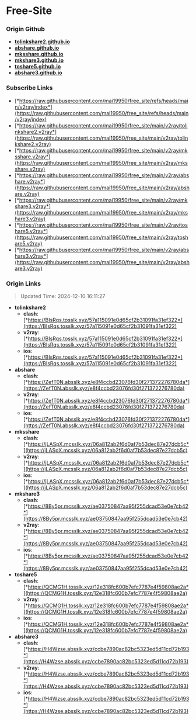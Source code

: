 # Free-Site

### Origin Github

- [**tolinkshare2.github.io**](https://github.com/tolinkshare2/tolinkshare2.github.io)
- [**abshare.github.io**](https://github.com/abshare/abshare.github.io)
- [**mksshare.github.io**](https://github.com/mksshare/mksshare.github.io)
- [**mkshare3.github.io**](https://github.com/mkshare3/mkshare3.github.io)
- [**toshare5.github.io**](https://github.com/toshare5/toshare5.github.io)
- [**abshare3.github.io**](https://github.com/abshare3/abshare3.github.io)

### Subscribe Links

- [*https://raw.githubusercontent.com/mai19950/free_site/refs/heads/main/v2ray/index*](https://raw.githubusercontent.com/mai19950/free_site/refs/heads/main/v2ray/index)
- [*https://raw.githubusercontent.com/mai19950/free_site/main/v2ray/tolinkshare2.v2ray*](https://raw.githubusercontent.com/mai19950/free_site/main/v2ray/tolinkshare2.v2ray)
- [*https://raw.githubusercontent.com/mai19950/free_site/main/v2ray/mksshare.v2ray*](https://raw.githubusercontent.com/mai19950/free_site/main/v2ray/mksshare.v2ray)
- [*https://raw.githubusercontent.com/mai19950/free_site/main/v2ray/abshare.v2ray*](https://raw.githubusercontent.com/mai19950/free_site/main/v2ray/abshare.v2ray)
- [*https://raw.githubusercontent.com/mai19950/free_site/main/v2ray/mkshare3.v2ray*](https://raw.githubusercontent.com/mai19950/free_site/main/v2ray/mkshare3.v2ray)
- [*https://raw.githubusercontent.com/mai19950/free_site/main/v2ray/toshare5.v2ray*](https://raw.githubusercontent.com/mai19950/free_site/main/v2ray/toshare5.v2ray)
- [*https://raw.githubusercontent.com/mai19950/free_site/main/v2ray/abshare3.v2ray*](https://raw.githubusercontent.com/mai19950/free_site/main/v2ray/abshare3.v2ray)

### Origin Links

> Updated Time: 2024-12-10 16:11:27

- **tolinkshare2**
  - **clash**: [*https://BIsRqs.tosslk.xyz/57a115091e0d65cf2b31091fa31ef322*](https://BIsRqs.tosslk.xyz/57a115091e0d65cf2b31091fa31ef322)
  - **v2ray**: [*https://BIsRqs.tosslk.xyz/57a115091e0d65cf2b31091fa31ef322*](https://BIsRqs.tosslk.xyz/57a115091e0d65cf2b31091fa31ef322)
  - **ios**: [*https://BIsRqs.tosslk.xyz/57a115091e0d65cf2b31091fa31ef322*](https://BIsRqs.tosslk.xyz/57a115091e0d65cf2b31091fa31ef322)
- **abshare**
  - **clash**: [*https://ZefT0N.absslk.xyz/e8f4ccbd23076fd30f271372276780da*](https://ZefT0N.absslk.xyz/e8f4ccbd23076fd30f271372276780da)
  - **v2ray**: [*https://ZefT0N.absslk.xyz/e8f4ccbd23076fd30f271372276780da*](https://ZefT0N.absslk.xyz/e8f4ccbd23076fd30f271372276780da)
  - **ios**: [*https://ZefT0N.absslk.xyz/e8f4ccbd23076fd30f271372276780da*](https://ZefT0N.absslk.xyz/e8f4ccbd23076fd30f271372276780da)
- **mksshare**
  - **clash**: [*https://jLASpX.mcsslk.xyz/06a812ab2f6d0af7b53dec87e27dcb5c*](https://jLASpX.mcsslk.xyz/06a812ab2f6d0af7b53dec87e27dcb5c)
  - **v2ray**: [*https://jLASpX.mcsslk.xyz/06a812ab2f6d0af7b53dec87e27dcb5c*](https://jLASpX.mcsslk.xyz/06a812ab2f6d0af7b53dec87e27dcb5c)
  - **ios**: [*https://jLASpX.mcsslk.xyz/06a812ab2f6d0af7b53dec87e27dcb5c*](https://jLASpX.mcsslk.xyz/06a812ab2f6d0af7b53dec87e27dcb5c)
- **mkshare3**
  - **clash**: [*https://8By5pr.mcsslk.xyz/ae03750847aa95f255dcad53e0e7cb42*](https://8By5pr.mcsslk.xyz/ae03750847aa95f255dcad53e0e7cb42)
  - **v2ray**: [*https://8By5pr.mcsslk.xyz/ae03750847aa95f255dcad53e0e7cb42*](https://8By5pr.mcsslk.xyz/ae03750847aa95f255dcad53e0e7cb42)
  - **ios**: [*https://8By5pr.mcsslk.xyz/ae03750847aa95f255dcad53e0e7cb42*](https://8By5pr.mcsslk.xyz/ae03750847aa95f255dcad53e0e7cb42)
- **toshare5**
  - **clash**: [*https://QCMG1H.tosslk.xyz/12e318fc600b7efc7787e4f59808ae2a*](https://QCMG1H.tosslk.xyz/12e318fc600b7efc7787e4f59808ae2a)
  - **v2ray**: [*https://QCMG1H.tosslk.xyz/12e318fc600b7efc7787e4f59808ae2a*](https://QCMG1H.tosslk.xyz/12e318fc600b7efc7787e4f59808ae2a)
  - **ios**: [*https://QCMG1H.tosslk.xyz/12e318fc600b7efc7787e4f59808ae2a*](https://QCMG1H.tosslk.xyz/12e318fc600b7efc7787e4f59808ae2a)
- **abshare3**
  - **clash**: [*https://H4Wzse.absslk.xyz/ccbe7890ac82bc5323ed5d11cd72b193*](https://H4Wzse.absslk.xyz/ccbe7890ac82bc5323ed5d11cd72b193)
  - **v2ray**: [*https://H4Wzse.absslk.xyz/ccbe7890ac82bc5323ed5d11cd72b193*](https://H4Wzse.absslk.xyz/ccbe7890ac82bc5323ed5d11cd72b193)
  - **ios**: [*https://H4Wzse.absslk.xyz/ccbe7890ac82bc5323ed5d11cd72b193*](https://H4Wzse.absslk.xyz/ccbe7890ac82bc5323ed5d11cd72b193)
